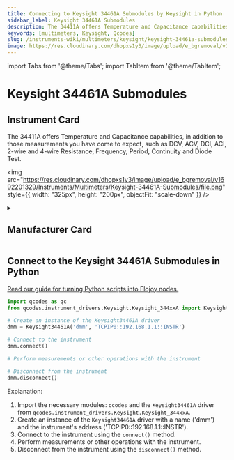 ```yaml
---
title: Connecting to Keysight 34461A Submodules by Keysight in Python
sidebar_label: Keysight 34461A Submodules
description: The 34411A offers Temperature and Capacitance capabilities, in addition to those measurements you have come to expect, such as DCV, ACV, DCI, ACI, 2-wire and 4-wire Resistance, Frequency, Period, Continuity and Diode Test.
keywords: [multimeters, Keysight, Qcodes]
slug: /instruments-wiki/multimeters/keysight/keysight-34461a-submodules
image: https://res.cloudinary.com/dhopxs1y3/image/upload/e_bgremoval/v1692201329/Instruments/Multimeters/Keysight-34461A-Submodules/file.png
---
```


import Tabs from '@theme/Tabs';
import TabItem from '@theme/TabItem';

# Keysight 34461A Submodules

## Instrument Card

<div className="flex">

<div>

The 34411A offers Temperature and Capacitance capabilities, in addition to those measurements you have come to expect, such as DCV, ACV, DCI, ACI, 2-wire and 4-wire Resistance, Frequency, Period, Continuity and Diode Test.

</div>

<img src="https://res.cloudinary.com/dhopxs1y3/image/upload/e_bgremoval/v1692201329/Instruments/Multimeters/Keysight-34461A-Submodules/file.png" style={{ width: "325px", height: "200px", objectFit: "scale-down" }} />

</div>

<details>
<summary><h2>Manufacturer Card</h2></summary>

<img src="https://res.cloudinary.com/dhopxs1y3/image/upload/e_bgremoval/v1692125973/Instruments/Vendor%20Logos/Keysight.png" style={{ width: "100%", height: "170px",objectFit: "scale-down" }} />

Keysight Technologies, or Keysight, is an American company that manufactures electronics test and measurement equipment and software. <a href="https://www.keysight.com/us/en/home.html">Website</a>.

<ul>
  <li>Headquarters: USA</li>
  <li>Yearly Revenue (millions, USD): 5420.0</li>
</ul>
</details>

## Connect to the Keysight 34461A Submodules in Python

[Read our guide for turning Python scripts into Flojoy nodes.](https://docs.flojoy.ai/custom-nodes/creating-custom-node/)
<Tabs>
<TabItem value="Qcodes" label="Qcodes">

```python
import qcodes as qc
from qcodes.instrument_drivers.Keysight.Keysight_344xxA import Keysight34461A

# Create an instance of the Keysight34461A driver
dmm = Keysight34461A('dmm', 'TCPIP0::192.168.1.1::INSTR')

# Connect to the instrument
dmm.connect()

# Perform measurements or other operations with the instrument

# Disconnect from the instrument
dmm.disconnect()
```

Explanation:
1. Import the necessary modules: `qcodes` and the `Keysight34461A` driver from `qcodes.instrument_drivers.Keysight.Keysight_344xxA`.
2. Create an instance of the `Keysight34461A` driver with a name ('dmm') and the instrument's address ('TCPIP0::192.168.1.1::INSTR').
3. Connect to the instrument using the `connect()` method.
4. Perform measurements or other operations with the instrument.
5. Disconnect from the instrument using the `disconnect()` method.

</TabItem>
</Tabs>